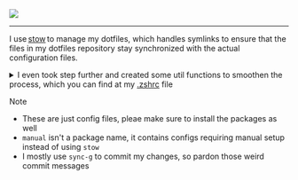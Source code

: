 <div>
  <img src="https://socialify.git.ci/hareki/dotfiles/image?font=Source%20Code%20Pro&language=1&name=1&owner=1&pattern=Solid&theme=Auto">
</div>

<hr>

I use [stow](https://www.gnu.org/software/stow/) to manage my dotfiles, which handles symlinks to ensure that the files in my dotfiles repository stay synchronized with the actual configuration files.

<details><summary>I even took step further and created some util functions to smoothen the process, which you can find at my <a href="https://github.com/hareki/dotfiles/blob/main/zsh/.zshrc">.zshrc</a> file</summary>

<!-- config:start -->
  
```shell
# NOTE: Stow config
export STOW_REPO="$HOME/Repositories/personal/dotfiles"
# [S]ync-[D]otfiles
sync-d() {
    if [ -d "$STOW_REPO/$1" ]; then
        z "$STOW_REPO" || return
        stow "$1" -t ~
        z -  > /dev/null
    else
        echo "Directory $STOW_REPO/$1 does not exist."
    fi
}

_sync_d_autocomplete() {
    local -a dirs
    local repo_dir="$STOW_REPO"

    # Get a list of directories under $STOW_REPO excluding .git and feed them into completion
    dirs=(${(f)"$(fd --type d --max-depth 1 --exclude .git --base-directory $repo_dir --exec basename {})"})
    _describe 'stow directories' dirs
}
compdef _sync_d_autocomplete sync-d

# [S]ync [G]itHub
sync-g() {
  z "$STOW_REPO" || return
  
  # Check for uncommitted changes
  if git status --porcelain | grep -q .; then
    git add .
    git commit -m "Updated via sync-g at $(date +"%d/%m/%Y | %a %I:%M %p")"
    git push
  else
    # No uncommitted changes, check for unpushed commits
    if git log --branches --not --remotes | grep -q .; then
      echo "Unpushed commits found. Pushing now..."
      git push
    else
      echo "Nothing to commit, working tree clean, and all changes are pushed."
    fi
  fi

  z - || return
}
```

<!-- config:end -->

</details>

> [!Note]
> - These are just config files, pleae make sure to install the packages as well
> - `manual` isn't a package name, it contains configs requiring manual setup instead of using `stow`
> - I mostly use `sync-g` to commit my changes, so pardon those weird commit messages 
